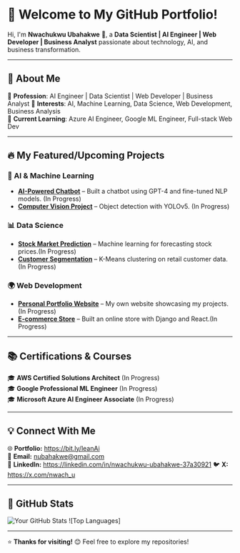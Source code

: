 # 🚀 Welcome to My GitHub Portfolio!

Hi, I'm **Nwachukwu Ubahakwe** 👋, a **Data Scientist | AI Engineer | Web Developer | Business Analyst** passionate about technology, AI, and business transformation.

---

## 📌 **About Me**
🔹 **Profession**: AI Engineer | Data Scientist | Web Developer | Business Analyst
🔹 **Interests**: AI, Machine Learning, Data Science, Web Development, Business Analysis  
🔹 **Current Learning**: Azure AI Engineer, Google ML Engineer, Full-stack Web Dev  

---

## 🔥 **My Featured/Upcoming Projects**
### 🌟 AI & Machine Learning
- **[AI-Powered Chatbot](https://github.com/your-username/chatbot)** – Built a chatbot using GPT-4 and fine-tuned NLP models. (In Progress)
- **[Computer Vision Project](https://github.com/your-username/computer-vision-project)** – Object detection with YOLOv5. (In Progress)

### 📊 Data Science
- **[Stock Market Prediction](https://github.com/your-username/stock-prediction)** – Machine learning for forecasting stock prices.(In Progress)
- **[Customer Segmentation](https://github.com/your-username/customer-segmentation)** – K-Means clustering on retail customer data.(In Progress)

### 🌍 Web Development
- **[Personal Portfolio Website](https://github.com/your-username/portfolio-website)** – My own website showcasing my projects.(In Progress)
- **[E-commerce Store](https://github.com/your-username/ecommerce-site)** – Built an online store with Django and React.(In Progress)

---

## 📚 **Certifications & Courses**
🎓 **AWS Certified Solutions Architect** (In Progress)  
🎓 **Google Professional ML Engineer** (In Progress)  
🎓 **Microsoft Azure AI Engineer Associate** (In Progress)  

---

## 💡 **Connect With Me**
🌐 **Portfolio:** https://bit.ly/leanAi  
📩 **Email:** nubahakwe@gmail.com  
💼 **LinkedIn:** https://linkedin.com/in/nwachukwu-ubahakwe-37a30921
🐦 **X:** https://x.com/nwach_u  

---

## 🚀 **GitHub Stats**
![Your GitHub Stats](https://github-readme-stats.vercel.app/api?username=Nwach-U&show_icons=true&theme=default)
![Top Languages]

---

⭐ **Thanks for visiting!** 😊 Feel free to explore my repositories!
